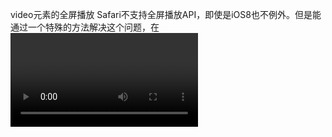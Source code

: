 video元素的全屏播放
Safari不支持全屏播放API，即使是iOS8也不例外。但是能通过一个特殊的方法解决这个问题，在<video>元素中增加一段js。
<input type="button" value="Go Full screen"  onclick='document.querySelector("video").webkitEnterFullScreen()'>
